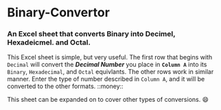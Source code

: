 # Binary-Convertor

### An Excel sheet that converts Binary into Decimel, Hexadeicmel. and Octal.

This Excel sheet is simple, but very useful. 
The first row that begins with `Decimal` will convert the ***Decimal Number*** you place in **`Column A`** into its `Binary`, `Hexadecimal`, and `Octal` equivlants.
The other rows work in similar manner. Enter the type of number described in `Column A`, and it will be converted to the other formats. ::money::

This sheet can be expanded on to cover other types of conversions.
😄
